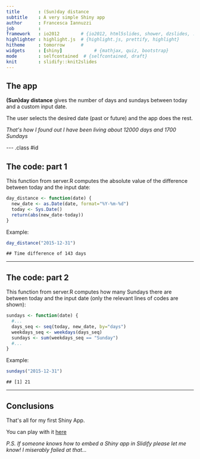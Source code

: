 ```yaml
---
title       : (Sun)day distance
subtitle    : A very simple Shiny app
author      : Francesca Iannuzzi
job         : 
framework   : io2012        # {io2012, html5slides, shower, dzslides, ...}
highlighter : highlight.js  # {highlight.js, prettify, highlight}
hitheme     : tomorrow      # 
widgets     : [shiny]            # {mathjax, quiz, bootstrap}
mode        : selfcontained  # {selfcontained, draft}
knit        : slidify::knit2slides
---
```


## The app

**(Sun)day distance** gives the number of days and sundays between today and a custom input date.

The user selects the desired date (past or future) and the app does the rest.

*That's how I found out I have been living about 12000 days and 1700 Sundays*



--- .class #id 

## The code: part 1

This function from server.R computes the absolute value of the difference between today and the input date:


```r
day_distance <- function(date) {
  new_date <- as.Date(date, format="%Y-%m-%d")
  today <- Sys.Date()
  return(abs(new_date-today))
}
```

Example:

```r
day_distance("2015-12-31")
```

```
## Time difference of 143 days
```

---

## The code: part 2
This function from server.R computes how many Sundays there are between today and the input date (only the relevant lines of codes are shown):



```r
sundays <- function(date) {
  #...
  days_seq <- seq(today, new_date, by="days")
  weekdays_seq <- weekdays(days_seq)
  sundays <- sum(weekdays_seq == "Sunday")
  #...  
}
```

Example:

```r
sundays("2015-12-31")
```

```
## [1] 21
```

---

## Conclusions
That's all for my first Shiny App. 

You can play with it [here](https://fiannuzzi.shinyapps.io/Shiny_App/)

*P.S. If someone knows how to embed a Shiny app in Slidify please let me know! I miserably failed at that...*

<style>
em {
  font-style: italic
}
</style>

<style>
strong {
  font-weight: bold;
}
</style>

